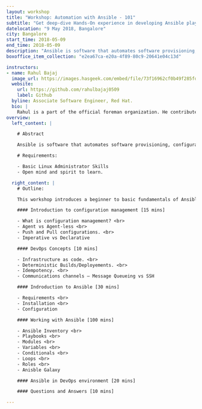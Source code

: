 ```yaml
---
layout: workshop
title: "Workshop: Automation with Ansible - 101"
subtitle: "Get deep-dive Hands-On experience in developing Ansible playbooks."
datelocation: "9 May 2018, Bangalore"
city: Bangalore
start_time: 2018-05-09
end_time: 2018-05-09
description: "Ansible is software that automates software provisioning, configuration management, and application deployment. Ansible is a radically simple IT automation platform that makes your applications and systems easier to deploy. Avoid writing scripts or custom code to deploy and update your applications— automate in a language that approaches plain English, using SSH, with no agents to install on remote systems."
boxoffice_item_collection: "e2ea67ca-e20a-4f89-80c9-20641e04c13d"

instructors:
- name: Rahul Bajaj
  image_url: https://images.hasgeek.com/embed/file/73f16962cf0b49f285fddd5da4141bbe
  website:
    url: https://github.com/rahulbajaj0509
    label: Github 
  byline: Associate Software Engineer, Red Hat.
  bio: |
    Rahul is a part of the official foreman organization. He contributes mostly to the Foreman project and is a ‘Red Hat Certified Specialist in Configuration Management’. He is also the organizer of Foreman Pune Meetups. 
overview:
  left_content: |

    # Abstract

    Ansible is software that automates software provisioning, configuration management, and application deployment. Ansible is a radically simple IT automation platform that makes your applications and systems easier to deploy. Avoid writing scripts or custom code to deploy and update your applications— automate in a language that approaches plain English, using SSH, with no agents to install on remote systems.

    # Requirements:

    - Basic Linux Administrator Skills
    - Open mind and spirit to learn.

  right_content: |
    # Outline:

    This workshop introduces a beginner to basic fundamentals of Ansible with easy to do hands-on exercises. The workshop introduces basic use cases of Ansible followed by an introduction to Ansible Inventory, Playbooks, Modules, Variables, Conditionals, Loops and Roles. Each mentioned topic is accompanied by a set of coding exercises giving the attendies a hands-on experience in developing Ansible Playbooks.

    #### Introduction to configuration management [15 mins]

    - What is configuration management? <br>
    - Agent vs Agent-less <br>
    - Push and Pull configurations. <br>
    - Imperative vs Declarative

    #### DevOps Concepts [10 mins]

    - Infrastructure as code. <br>
    - Deterministic Builds/Deployements. <br>
    - Idempotency. <br>
    - Communications channels – Message Queueing vs SSH

    #### Indroduction to Ansible [30 mins]

    - Requirements <br>
    - Installation <br>
    - Configuration

    #### Working with Ansible [100 mins]

    - Ansible Inventory <br>
    - Playbooks <br>
    - Modules <br>
    - Variables <br>
    - Conditionals <br>
    - Loops <br>
    - Roles <br>
    - Anisble Galaxy

    #### Ansible in DevOps environment [20 mins]

    #### Questions and Answers [10 mins] 

---
```

